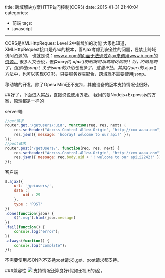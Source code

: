 title: 跨域解决方案HTTP访问控制(CORS)
date: 2015-01-31 21:40:04
categories:
- 前端
tags:
- javascript
---
CORS是XMLHttpRequest Level 2中新增加的功能
大家也知道，XMLHttpRequest接口是Ajax的根本，而Ajax考虑到安全性的问题，是禁止跨域访问资源的。
也就是说：www.a.com的页面无法通过Ajax来调用www.b.com的资源。
很多人又会说，但jQuery的$.ajax()明明就可以跨域访问啊！
对，的确是跨了，但那是jsonp！关于jsonp的介绍也很多了，这里不扯。
其实jQuery的$.ajax()方法中，也可以实现CORS，只要服务器端配合，跨域就不需要使用jsonp。
 <!-- more -->


移动端的开发，除了Opera Mini还不支持，其他设备的版本支持情况也很好。

##好了，下面进入实战，直接说说使用方法。
我用的是Nodejs+Expressjs的方案，原理都是一样的

server端

```javascript
//get请求
router.get('/getUsers/:uid', function(req, res, next) {
	res.setHeader("Access-Control-Allow-Origin", "http://xxx.aaaa.com");
 	res.json({ message: 'hooray! welcome to our api!' });  
});
//post请求
router.post('/getUsers/', function(req, res, next) {
	res.setHeader("Access-Control-Allow-Origin", "http://xxx.aaaa.com");
 	res.json({ message: req.body.uid + '! welcome to our apiii2242!' });  
});
```

客户端

```javascript
$.ajax({
	url: '/getusers/',
	data :{
		uid : 29
	},
	type : 'POST'
})
.done(function(json) {
	$('.msg').html(json.message)
})
.fail(function() {
	console.log("error");
})
.always(function() {
	console.log("complete");
});
```
不需要使用JSONP(不支持post请求),get、post请求都支持。

 ###兼容性
![](/assets/blogImg/2015-1-31-cros.png)
支持情况还算良好(假如无视IE的话)。

